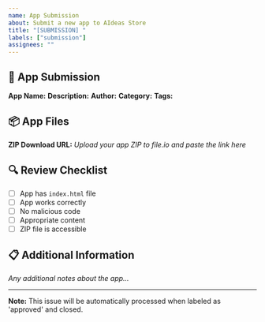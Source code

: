 ```yaml
---
name: App Submission
about: Submit a new app to AIdeas Store
title: "[SUBMISSION] "
labels: ["submission"]
assignees: ""
---
```


## 📱 App Submission

**App Name:** 
**Description:** 
**Author:** 
**Category:** 
**Tags:** 

## 📦 App Files

**ZIP Download URL:** 
*Upload your app ZIP to file.io and paste the link here*

## 🔍 Review Checklist

- [ ] App has `index.html` file
- [ ] App works correctly
- [ ] No malicious code
- [ ] Appropriate content
- [ ] ZIP file is accessible

## 📋 Additional Information

*Any additional notes about the app...*

---

**Note:** This issue will be automatically processed when labeled as 'approved' and closed. 